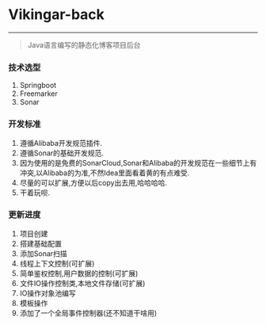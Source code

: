 # Vikingar-back
---
> Java语言编写的静态化博客项目后台

### 技术选型

1. Springboot
2. Freemarker
3. Sonar

### 开发标准

1. 遵循Alibaba开发规范插件.
2. 遵循Sonar的基础开发规范.
3. 因为使用的是免费的SonarCloud,Sonar和Alibaba的开发规范在一些细节上有冲突,以Alibaba的为准,不然Idea里面看着黄的有点难受.
4. 尽量的可以扩展,方便以后copy出去用,哈哈哈哈.
5. 干着玩呗.

### 更新进度

1. 项目创建
2. 搭建基础配置
3. 添加Sonar扫描
4. 线程上下文控制(可扩展)
5. 简单鉴权控制,用户数据的控制(可扩展)
6. 文件IO操作控制类,本地文件存储(可扩展)
7. IO操作对象池编写
8. 模板操作
9. 添加了一个全局事件控制器(还不知道干啥用)